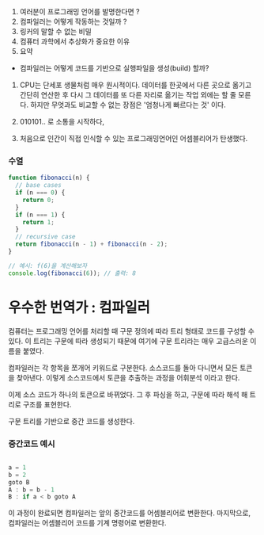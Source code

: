 1. 여러분이 프로그래밍 언어를 발명한다면 ?
2. 컴파일러는 어떻게 작동하는 것일까 ?
3. 링커의 말할 수 없는 비밀
4. 컴퓨터 과학에서 추상화가 중요한 이유
5. 요약

- 컴파일러는 어떻게 코드를 기반으로 실행파일을 생성(build) 할까?

1. CPU는 단세포 생물처럼 매우 원시적이다. 데이터를 한곳에서 다른 곳으로 옮기고 간단히 연산한 후 다시 그 데이터를 또 다른 자리로 옮기는 작업 외에는 할 줄 모른다.
   하지만 무엇과도 비교할 수 없는 장점은 '엄청나게 빠르다는 것' 이다.

2. 010101.. 로 소통을 시작하다,

3. 처음으로 인간이 직접 인식할 수 있는 프로그래밍언어인 어셈블리어가 탄생했다.

### 수열

```jsx
function fibonacci(n) {
  // base cases
  if (n === 0) {
    return 0;
  }
  if (n === 1) {
    return 1;
  }
  // recursive case
  return fibonacci(n - 1) + fibonacci(n - 2);
}

// 예시: f(6)을 계산해보자
console.log(fibonacci(6)); // 출력: 8
```

# 우수한 번역가 : 컴파일러

컴퓨터는 프로그래밍 언어를 처리할 때 구문 정의에 따라 트리 형태로 코드를 구성할 수 있다.
이 트리는 구문에 따라 생성되기 때문에 여기에 구문 트리라는 매우 고급스러운 이름을 붙였다.

컴파일러는 각 항목을 쪼개어 키워드로 구분한다.
소스코드를 돌아 다니면서 모든 토큰을 찾아낸다.
이렇게 소스코드에서 토큰을 추출하는 과정을 어휘분석 이라고 한다.

이제 소스 코드가 하나의 토큰으로 바뀌었다.
그 후 파싱을 하고, 구문에 따라 해석 해 트리로 구조를 표현한다.

구문 트리를 기반으로 중간 코드를 생성한다.

### 중간코드 예시

```jsx

a = 1
b = 2
goto B
A : b = b - 1
B : if a < b goto A

```

이 과정이 완료되면 컴파일러는 앞의 중간코드를 어셈블리어로 변환한다.
마지막으로, 컴파일러는 어셈블리어 코드를 기계 명령어로 변환한다.

